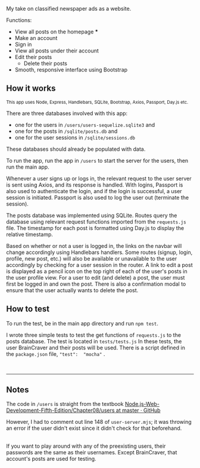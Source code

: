 My take on classified newspaper ads as a website. 

Functions:
- View all posts on the homepage <b>*</b> 
- Make an account
- Sign in
- View all posts under their account
- Edit their posts
	- Delete their posts
- Smooth, responsive interface using Bootstrap


## How it works
<sup>This app uses Node, Express, Handlebars, SQLite, Bootstrap, Axios, Passport, Day.js etc.</sup> 

There are three databases involved with this app: 
- one for the users in `/users/users-sequelize.sqlite3` and 
- one for the posts in `/sqlite/posts.db` and
- one for the user sessions in `/sqlite/sessions.db`

These databases should already be populated with data.

To run the app, run the app in `/users` to start the server for the users, then run the main app.

Whenever a user signs up or logs in, the relevant request to the user server is sent using Axios, and its response is handled. With logins, Passport is also used to authenticate the login, and if the login is successful, a user session is initiated. Passport is also used to log the user out (terminate the session). 

The posts database was implemented using SQLite. Routes query the database using relevant request functions imported from the `requests.js` file. The timestamp for each post is formatted using Day.js to display the relative timestamp.

Based on whether or not a user is logged in, the links on the navbar will change accordingly using Handlebars handlers. Some routes (signup, login, profile, new post, etc.) will also be available or unavailable to the user accordingly by checking for a user session in the router. A link to edit a post is displayed as a pencil icon on the top right of each of the user's posts in the user profile view. For a user to edit (and delete) a post, the user must first be logged in and own the post. There is also a confirmation modal to ensure that the user actually wants to delete the post.

## How to test
To run the test, be in the main app directory and run `npm test`.

I wrote three simple tests to test the get functions of `requests.js` to the posts database. The test is located in `tests/tests.js` In these tests, the user BrainCraver and their posts will be used. There is a script defined in the `package.json` file, `"test":  "mocha"` .

<br>

___
## Notes

The code in `/users`  is straight from the textbook [Node.js-Web-Development-Fifth-Edition/Chapter08/users at master · GitHub](https://github.com/PacktPublishing/Node.js-Web-Development-Fifth-Edition/tree/master/Chapter08/users)

However, I had to comment out line 148 of `user-server.mjs`; it was throwing an error if the user didn't exist since it didn't check for that beforehand.

<br>
If you want to play around with any of the preexisting users, their passwords are the same as their usernames. Except BrainCraver, that account's posts are used for testing.

<br>
<br>
<br>